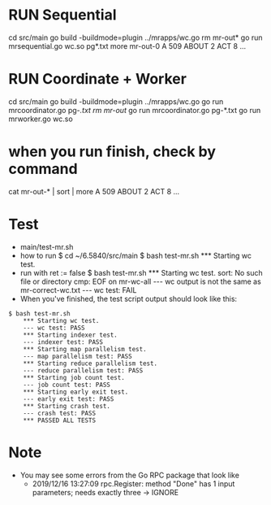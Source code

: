 # RUN Sequential
cd src/main
go build -buildmode=plugin ../mrapps/wc.go
rm mr-out*
go run mrsequential.go wc.so pg*.txt
more mr-out-0
A 509
ABOUT 2
ACT 8
...


# RUN Coordinate + Worker
cd src/main
go build -buildmode=plugin ../mrapps/wc.go
go run mrcoordinator.go pg-*.txt
rm mr-out*
go run mrcoordinator.go pg-*.txt
go run mrworker.go wc.so

# when you run finish, check by command
cat mr-out-* | sort | more
A 509
ABOUT 2
ACT 8
...

# Test
- main/test-mr.sh
- how to run
    $ cd ~/6.5840/src/main
    $ bash test-mr.sh
    *** Starting wc test.
- run with ret := false
    $ bash test-mr.sh
    *** Starting wc test.
    sort: No such file or directory
    cmp: EOF on mr-wc-all
    --- wc output is not the same as mr-correct-wc.txt
    --- wc test: FAIL
- When you've finished, the test script output should look like this:
```
$ bash test-mr.sh
    *** Starting wc test.
    --- wc test: PASS
    *** Starting indexer test.
    --- indexer test: PASS
    *** Starting map parallelism test.
    --- map parallelism test: PASS
    *** Starting reduce parallelism test.
    --- reduce parallelism test: PASS
    *** Starting job count test.
    --- job count test: PASS
    *** Starting early exit test.
    --- early exit test: PASS
    *** Starting crash test.
    --- crash test: PASS
    *** PASSED ALL TESTS
```

# Note
- You may see some errors from the Go RPC package that look like
    - 2019/12/16 13:27:09 rpc.Register: method "Done" has 1 input parameters; needs exactly three -> IGNORE 
